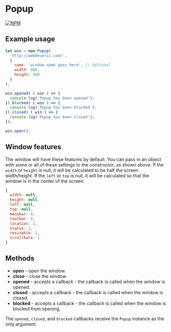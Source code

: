 # Popup

[![NPM](https://nodei.co/npm/popup-window.png)](https://nodei.co/npm/popup-window/)

## Example usage

```javascript
let win = new Popup(
  'http://webdeveric.com/',
  {
    name: 'window name goes here', // Optional
    width: 600,
    height: 400
  }
);

win.opened( ( win ) => {
  console.log('Popup has been opened');
}).blocked( ( win ) => {
  console.log('Popup has been blocked');
}).closed( ( win ) => {
  console.log('Popup has been closed');
});

win.open();
```

## Window features

The window will have these features by default.
You can pass in an object with some or all of these settings to the constructor, as shown above.
If the `width` or `height` is null, it will be calculated to be half the screen width/height.
If the `left` or `top` is null, it will be calculated so that the window is in the center of the screen.

```javascript
{
  width: null,
  height: null,
  left: null,
  top: null,
  menubar: 0,
  toolbar: 0,
  location: 1,
  status: 1,
  resizable: 1,
  scrollbars: 1
}
```

## Methods

- **open** - open the window.
- **close** - close the window.
- **opened** - accepts a callback - the callback is called when the window is opened. 
- **closed** - accepts a callback - the callback is called when the window is closed. 
- **blocked** - accepts a callback - the callback is called when the window is blocked from opening. 

The `opened`, `closed`, and `blocked` callbacks receive the `Popup` instance as the only argument.
